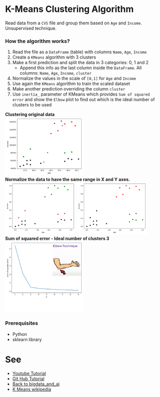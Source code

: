# K-Means Clustering Algorithm

Read data from a `CVS` file and group them based on `Age` and `Income`. <br/>
Unsupervised technique. 

### How the algorithm works?
1. Read the file as a `DataFrame` (table) with columns `Name`, `Age`, `Income`
2. Create a `KMeans` algorithm with 3 clusters
3. Make a first prediction and split the data in 3 categories: 0, 1 and 2
    - Append this info as the last column inside the `DataFrame`. All columns: `Name`, `Age`, `Income`, `cluster` 
4. Normalize the values in the scale of `[0,1]` for `Age` and `Income`
5. Use again the `KMeans` algorithm to train the scaled dataset
6. Make another prediction overriding the column `cluster`
7. Use `inertia_` parameter of KMeans which provides `Sum of squared error` and show the `Elbow` plot to find out which is the ideal number of clusters to be used

__Clustering original data__ <br/>
<img src="./doc/1.cluster_real_data.png" width="50%" height="auto">  <br/>
__Normalize the data to have the same range in X and Y axes.__  <br/>
<img src="./doc/2.cluster_normalized.png" width="45%" height="auto">  <img src="./doc/3.cluster_final.png" width="45%" height="auto">  <br/>
__Sum of squared error - Ideal number of clusters 3__ <br/>
<img src="./doc/4.sse.png" width="50%" height="auto">  <br/>

### Prerequisites
- Python
- sklearn library


# See
- [Youtube Tutorial](https://www.youtube.com/watch?v=EItlUEPCIzM)
- [Git Hub Tutorial](https://github.com/codebasics/py/blob/master/ML/13_kmeans/13_kmeans_tutorial.ipynb)
- [Back to bigdata_and_ai](https://github.com/ermalaliraj/bigdata_and_ai)
- [K Means wikipedia](https://en.wikipedia.org/wiki/K-means_clustering)